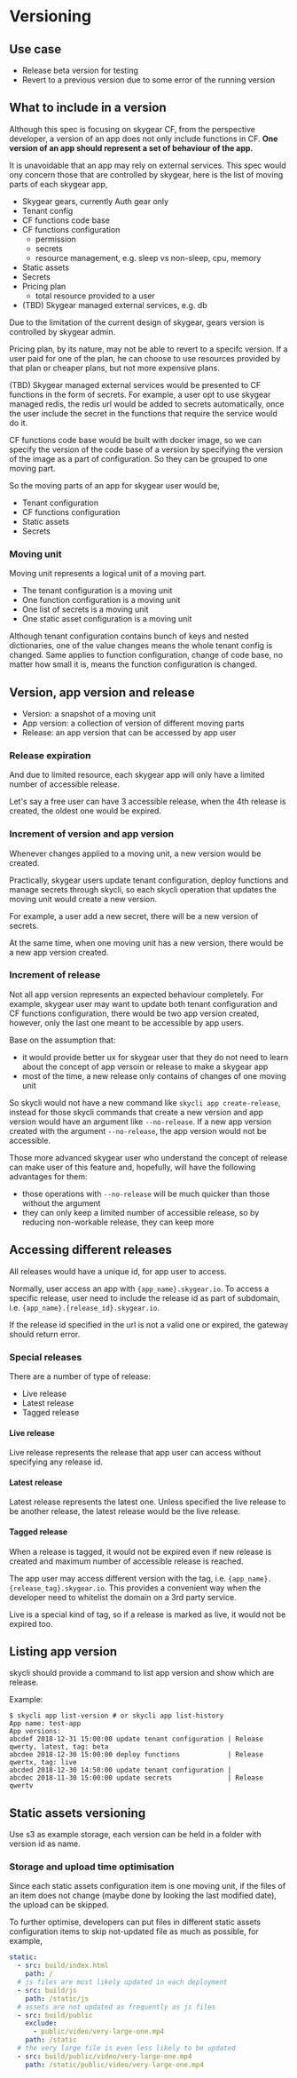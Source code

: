 # Versioning

## Use case

- Release beta version for testing
- Revert to a previous version due to some error of the running version

## What to include in a version

Although this spec is focusing on skygear CF, from the perspective developer, a version of an app does not only include functions in CF. **One version of an app should represent a set of behaviour of the app.**

It is unavoidable that an app may rely on external services. This spec would ony concern those that are controlled by skygear, here is the list of moving parts of each skygear app,

- Skygear gears, currently Auth gear only
- Tenant config
- CF functions code base
- CF functions configuration
  - permission
  - secrets
  - resource management, e.g. sleep vs non-sleep, cpu, memory
- Static assets
- Secrets
- Pricing plan
  - total resource provided to a user
- (TBD) Skygear managed external services, e.g. db

Due to the limitation of the current design of skygear, gears version is controlled by skygear admin.

Pricing plan, by its nature, may not be able to revert to a specifc version. If a user paid for one of the plan, he can choose to use resources provided by that plan or cheaper plans, but not more expensive plans.

(TBD) Skygear managed external services would be presented to CF functions in the form of secrets. For example, a user opt to use skygear managed redis, the redis url would be added to secrets automatically, once the user include the secret in the functions that require the service would do it.

CF functions code base would be built with docker image, so we can specify the version of the code base of a version by specifying the version of the image as a part of configuration. So they can be grouped to one moving part.

So the moving parts of an app for skygear user would be,

- Tenant configuration
- CF functions configuration
- Static assets
- Secrets

### Moving unit

Moving unit represents a logical unit of a moving part.

- The tenant configuration is a moving unit
- One function configuration is a moving unit
- One list of secrets is a moving unit
- One static asset configuration is a moving unit

Although tenant configuration contains bunch of keys and nested dictionaries, one of the value changes means the whole tenant config is changed. Same applies to function configuration, change of code base, no matter how small it is, means the function configuration is changed.

## Version, app version and release

- Version: a snapshot of a moving unit
- App version: a collection of version of different moving parts
- Release: an app version that can be accessed by app user

### Release expiration

And due to limited resource, each skygear app will only have a limited number of accessible release.

Let's say a free user can have 3 accessible release, when the 4th release is created, the oldest one would be expired.

### Increment of version and app version

Whenever changes applied to a moving unit, a new version would be created.

Practically, skygear users update tenant configuration, deploy functions and manage secrets through skycli, so each skycli operation that updates the moving unit would create a new version.

For example, a user add a new secret, there will be a new version of secrets.

At the same time, when one moving unit has a new version, there would be a new app version created.

### Increment of release

Not all app version represents an expected behaviour completely. For example, skygear user may want to update both tenant configuration and CF functions configuration, there would be two app version created, however, only the last one meant to be accessible by app users.

Base on the assumption that:
- it would provide better ux for skygear user that they do not need to learn about the concept of app versoin or release to make a skygear app
- most of the time, a new release only contains of changes of one moving unit

So skycli would not have a new command like `skycli app create-release`, instead for those skycli commands that create a new version and app version would have an argument like `--no-release`. If a new app version created with the argument `--no-release`, the app version would not be accessible.

Those more advanced skygear user who understand the concept of release can make user of this feature and, hopefully, will have the following advantages for them:
- those operations with `--no-release` will be much quicker than those without the argument
- they can only keep a limited number of accessible release, so by reducing non-workable release, they can keep more

## Accessing different releases

All releases would have a unique id, for app user to access.

Normally, user access an app with `{app_name}.skygear.io`. To access a specific release, user need to include the release id as part of subdomain, i.e. `{app_name}.{release_id}.skygear.io`.

If the release id specified in the url is not a valid one or expired, the gateway should return error.

### Special releases

There are a number of type of release:
- Live release
- Latest release
- Tagged release

#### Live release

Live release represents the release that app user can access without specifying any release id.

#### Latest release

Latest release represents the latest one. Unless specified the live release to be another release, the latest release would be the live release.

#### Tagged release

When a release is tagged, it would not be expired even if new release is created and maximum number of accessible release is reached.

The app user may access different version with the tag, i.e. `{app_name}.{release_tag}.skygear.io`. This provides a convenient way when the developer need to whitelist the domain on a 3rd party service.

Live is a special kind of tag, so if a release is marked as live, it would not be expired too.

## Listing app version

skycli should provide a command to list app version and show which are release.

Example:

```
$ skycli app list-version # or skycli app list-history
App name: test-app
App versions:
abcdef 2018-12-31 15:00:00 update tenant configuration | Release qwerty, latest, tag: beta
abcdee 2018-12-30 15:00:00 deploy functions            | Release qwertx, tag: live
abcded 2018-12-30 14:50:00 update tenant configuration |
abcdec 2018-11-30 15:00:00 update secrets              | Release qwertv
```

## Static assets versioning

Use s3 as example storage, each version can be held in a folder with version id as name.

### Storage and upload time optimisation

Since each static assets configuration item is one moving unit, if the files of an item does not change (maybe done by looking the last modified date), the upload can be skipped.

To further optimise, developers can put files in different static assets configuration items to skip not-updated file as much as possible, for example,

```yaml
static:
  - src: build/index.html
    path: /
  # js files are most likely updated in each deployment
  - src: build/js
    path: /static/js
  # assets are not updated as frequently as js files
  - src: build/public
    exclude:
      - public/video/very-large-one.mp4
    path: /static
  # the very large file is even less likely to be updated
  - src: build/public/video/very-large-one.mp4
    path: /static/public/video/very-large-one.mp4
```
